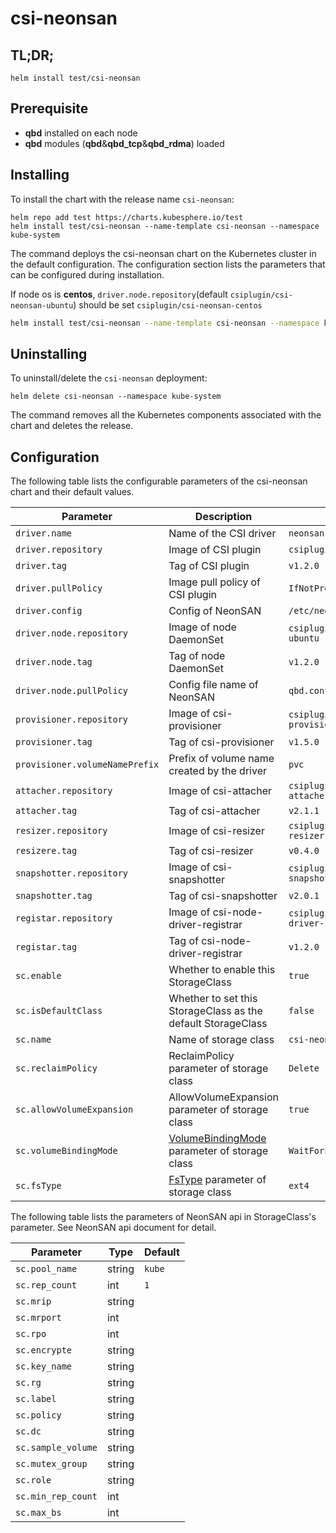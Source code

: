 # csi-neonsan 

## TL;DR;

```console
helm install test/csi-neonsan
```

## Prerequisite
- **qbd** installed on each node
- **qbd** modules (**qbd**&**qbd_tcp**&**qbd_rdma**) loaded


## Installing

To install the chart with the release name `csi-neonsan`:

```console
helm repo add test https://charts.kubesphere.io/test
helm install test/csi-neonsan --name-template csi-neonsan --namespace kube-system
```

The command deploys the csi-neonsan chart on the Kubernetes cluster in the default configuration. The configuration section lists the parameters that can be configured during installation.

If node os is **centos**, `driver.node.repository`(default `csiplugin/csi-neonsan-ubuntu`) should be set `csiplugin/csi-neonsan-centos`
```bash
helm install test/csi-neonsan --name-template csi-neonsan --namespace kube-system --set driver.node.repository=csiplugin/csi-neonsan-centos
```

## Uninstalling

To uninstall/delete the `csi-neonsan` deployment:

```console
helm delete csi-neonsan --namespace kube-system
```

The command removes all the Kubernetes components associated with the chart and deletes the release.

## Configuration

The following table lists the configurable parameters of the csi-neonsan chart and their default values.

Parameter | Description | Default
--- | --- | ---
`driver.name` | Name of the CSI driver | `neonsan.csi.qingstor.com`
`driver.repository` | Image of CSI plugin| `csiplugin/csi-neonsan`
`driver.tag` | Tag of CSI plugin | `v1.2.0`
`driver.pullPolicy` | Image pull policy of CSI plugin | `IfNotPresent`
`driver.config` | Config of NeonSAN | `/etc/neonsan/qbd.conf`
`driver.node.repository` | Image of node DaemonSet| `csiplugin/csi-neonsan-ubuntu`
`driver.node.tag` | Tag of node DaemonSet | `v1.2.0`
`driver.node.pullPolicy` | Config file name of NeonSAN | `qbd.conf`
`provisioner.repository` | Image of csi-provisioner | `csiplugin/k8scsi/csi-provisioner`
`provisioner.tag` | Tag of csi-provisioner | `v1.5.0`
`provisioner.volumeNamePrefix` | Prefix of volume name created by the driver | `pvc`
`attacher.repository` | Image of csi-attacher | `csiplugin/k8scsi/csi-attacher`
`attacher.tag` | Tag of csi-attacher | `v2.1.1`
`resizer.repository` | Image of csi-resizer | `csiplugin/k8scsi/csi-resizer`
`resizere.tag` | Tag of csi-resizer | `v0.4.0`
`snapshotter.repository` | Image of csi-snapshotter | `csiplugin/csi-snapshotter`
`snapshotter.tag` | Tag of csi-snapshotter | `v2.0.1`
`registar.repository` | Image of csi-node-driver-registrar| `csiplugin/csi-node-driver-registrar`
`registar.tag` | Tag of csi-node-driver-registrar | `v1.2.0`
`sc.enable` | Whether to enable this StorageClass | `true`
`sc.isDefaultClass` | Whether to set this StorageClass as the default StorageClass | `false`
`sc.name` | Name of storage class | `csi-neonsan`
`sc.reclaimPolicy` | ReclaimPolicy parameter of storage class | `Delete`
`sc.allowVolumeExpansion` | AllowVolumeExpansion parameter of storage class | `true`
`sc.volumeBindingMode` | [VolumeBindingMode](https://github.com/yunify/qingcloud-csi/blob/master/docs/user-guide.md#topology-awareness) parameter of storage class | `WaitForFirstConsumer`
`sc.fsType` | [FsType](https://github.com/yunify/qingcloud-csi/blob/master/docs/user-guide.md#fstype) parameter of storage class | `ext4`

The following table lists the parameters of NeonSAN api in StorageClass's parameter. See NeonSAN api document for detail.

Parameter | Type | Default
--- | --- | ---
`sc.pool_name`| string | `kube`
`sc.rep_count`| int| `1`
`sc.mrip` | string |
`sc.mrport` | int |  
`sc.rpo` | int | 
`sc.encrypte` | string |  
`sc.key_name` | string | 
`sc.rg` | string | 
`sc.label` | string | 
`sc.policy` | string| 
`sc.dc` | string
`sc.sample_volume` | string| 
`sc.mutex_group` | string | 
`sc.role` | string | 
`sc.min_rep_count` | int| 
`sc.max_bs` | int | 

